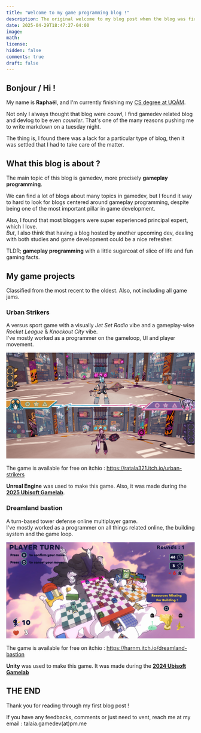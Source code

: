 ```yaml
---
title: "Welcome to my game programming blog !"
description: The original welcome to my blog post when the blog was first created in 2025 at the end of my bachelor.
date: 2025-04-29T18:47:27-04:00
image:
math:
license:
hidden: false
comments: true
draft: false
---
```


## Bonjour / Hi !

My name is **Raphaël**, and I'm currently finishing my [CS degree at UQÀM](https://etudier.uqam.ca/programme?code=7316).

Not only I always thought that blog were _couwl_, I find gamedev related blog and devlog to be even _couwler_.
That's one of the many reasons pushing me to write markdown on a tuesday night.

The thing is, I found there was a lack for a particular type of blog, then
it was settled that I had to take care of the matter.

## What this blog is about ?

The main topic of this blog is gamedev, more precisely **gameplay programming**.

We can find a lot of blogs about many topics in gamedev, but I found it
way to hard to look for blogs centered around gameplay programming, despite
being one of the most important pillar in game development.

Also, I found that most bloggers were super experienced principal expert, which I love.<br>
_But_, I also think that having a blog hosted by another upcoming dev, dealing with
both studies and game development could be a nice refresher.

TLDR; **gameplay programming** with a little sugarcoat of slice of life and fun gaming facts.

## My game projects

Classified from the most recent to the oldest. Also, not including all game jams.

### Urban Strikers

A versus sport game with a visually _Jet Set Radio_ vibe and a gameplay-wise _Rocket League_ & _Knockout City_ vibe.<br>
I've mostly worked as a programmer on the gameloop, UI and player movement.

![Image of the game urban strikers. It has a horizontal splitscreen, with a player on top and bottom of the screen.](urbanstrikers_splitscreen.png)

The game is available for free on itchio : https://ratala321.itch.io/urban-strikers

**Unreal Engine** was used to make this game. Also, it was made during the [**2025 Ubisoft Gamelab**](https://montreal.ubisoft.com/en/our-commitments/education/game-lab-competition/).

### Dreamland bastion

A turn-based tower defense online multiplayer game.<br>
I've mostly worked as a programmer on all things related online, the building system and the game loop.

![Image of the game dreamland bastion. We can see three side by side boards. The players are on different boards.](dreamlandbastion-overview.png)

The game is available for free on itchio : https://harnm.itch.io/dreamland-bastion

**Unity** was used to make this game. It was made during the [**2024 Ubisoft Gamelab**](https://montreal.ubisoft.com/en/our-commitments/education/game-lab-competition/2024-edition/)

## THE END

Thank you for reading through my first blog post !

If you have any feedbacks, comments or just need to vent, reach me at my email : talaia.gamedev(at)pm.me
